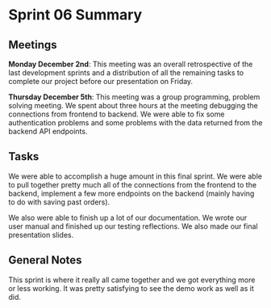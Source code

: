 # Sprint 06 Summary

## Meetings

**Monday December 2nd**: This meeting was an overall retrospective of the last
development sprints and a distribution of all the remaining tasks to complete our
project before our presentation on Friday.

**Thursday December 5th**: This meeting was a group programming, problem solving
meeting. We spent about three hours at the meeting debugging the connections from
frontend to backend. We were able to fix some authentication problems and some
problems with the data returned from the backend API endpoints.

## Tasks

We were able to accomplish a huge amount in this final sprint. We were able to
pull together pretty much all of the connections from the frontend to the backend,
implement a few more endpoints on the backend (mainly having to do with saving past orders).

We also were able to finish up a lot of our documentation. We wrote our user manual
and finished up our testing reflections. We also made our final presentation slides.

## General Notes

This sprint is where it really all came together and we got everything more or less
working. It was pretty satisfying to see the demo work as well as it did.

